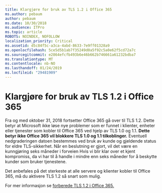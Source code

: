 ```yaml
---
title: Klargjøre for bruk av TLS 1.2 i Office 365
ms.author: pebaum
author: pebaum
ms.date: 10/30/2018
ms.audience: ITPro
ms.topic: article
ROBOTS: NOINDEX, NOFOLLOW
localization_priority: Critical
ms.assetid: d5c84f5c-a3ca-4abd-8633-7e9ff01328a9
ms.openlocfilehash: 5ce5d5b1ab7f35249d0a5f92c5a0e62f5cd72a7c
ms.sourcegitcommit: e2864efcfb493b6e46b662b746661a61232bdba7
ms.translationtype: MT
ms.contentlocale: nb-NO
ms.lasthandoff: 01/24/2019
ms.locfileid: "29481909"
---
```

# <a name="prepare-for-use-of-tls-12-in-office-365"></a>Klargjøre for bruk av TLS 1.2 i Office 365

Fra og med oktober 31, 2018 fortsetter Office 365 gå over til TLS 1.2. Dette betyr at Microsoft ikke løse nye problemer som er funnet i klienter, enheter eller tjenester som kobler til Office 365 ved hjelp av TLS 1.0 og 1.1. **Dette betyr ikke Office 365 vil blokkere TLS 1.0 og 1.1 tilkoblinger.** Eventuell nedgraderingen datoen bestemmes ved bruk av kunde og gjeldende status for eldre TLS-sikkerhet. Når en beslutning er gjort, vil det være en kunngjøring seks måneder i forveien Hvis vi blir klar over et kjent kompromiss, da vi har til å handle i mindre enn seks måneder for å beskytte kunder som bruker tjenestene. 
  
Det anbefales på det sterkeste at alle servere og klienter kobler til Office 365, må du aktivere TLS 1.2 så snart som mulig.
  
For mer informasjon se [forberede TLS 1.2 i Office 365.](https://support.microsoft.com/help/4057306/preparing-for-tls-1-2-in-office-365)
  


